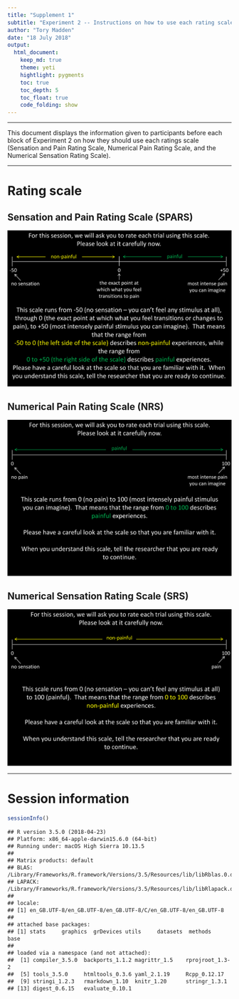 ```yaml
---
title: "Supplement 1"
subtitle: "Experiment 2 -- Instructions on how to use each rating scale"
author: "Tory Madden"
date: "18 July 2018"
output: 
  html_document:
    keep_md: true
    theme: yeti
    hightlight: pygments
    toc: true
    toc_depth: 5
    toc_float: true
    code_folding: show
---
```




----

This document displays the information given to participants before each block of Experiment 2 on how they should use each ratings scale (Sensation and Pain Rating Scale, Numerical Pain Rating Scale, and the Numerical Sensation Rating Scale).

----

# Rating scale

## Sensation and Pain Rating Scale (SPARS)

![](supplementary-files/spars.png)


## Numerical Pain Rating Scale (NRS)

![](supplementary-files/nrs.png)


## Numerical Sensation Rating Scale (SRS)

![](supplementary-files/srs.png)

----

# Session information


```r
sessionInfo()
```

```
## R version 3.5.0 (2018-04-23)
## Platform: x86_64-apple-darwin15.6.0 (64-bit)
## Running under: macOS High Sierra 10.13.5
## 
## Matrix products: default
## BLAS: /Library/Frameworks/R.framework/Versions/3.5/Resources/lib/libRblas.0.dylib
## LAPACK: /Library/Frameworks/R.framework/Versions/3.5/Resources/lib/libRlapack.dylib
## 
## locale:
## [1] en_GB.UTF-8/en_GB.UTF-8/en_GB.UTF-8/C/en_GB.UTF-8/en_GB.UTF-8
## 
## attached base packages:
## [1] stats     graphics  grDevices utils     datasets  methods   base     
## 
## loaded via a namespace (and not attached):
##  [1] compiler_3.5.0  backports_1.1.2 magrittr_1.5    rprojroot_1.3-2
##  [5] tools_3.5.0     htmltools_0.3.6 yaml_2.1.19     Rcpp_0.12.17   
##  [9] stringi_1.2.3   rmarkdown_1.10  knitr_1.20      stringr_1.3.1  
## [13] digest_0.6.15   evaluate_0.10.1
```
